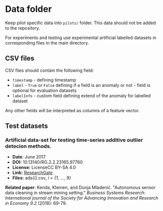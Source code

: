 # Data folder

Keep pilot specific data into `pilots/` folder. This data should not be added to the repository.

For experiments and testing use experimental artificial labelled datasets in corresponding files in the main directory.

## CSV files

CSV files should contain the following field:

* `timestamp` - defining timestamp
* `label` - `True` or `False` defining if a field is an anomaly or not - field is optional for evaluation datasets
* `labelInfo` - custom field defining extend of the anomaly for labelled dataset

Any other fields will be interpreted as columns of a feature vector.

## Test datasets

### Artificial data-set for testing time-series additive outlier detecion methods.

+ **Date**: June 2017
+ **DOI:** 10.13140/RG.2.2.23165.97760
+ **License:** LicenseCC BY-SA 4.0
+ **Link:** [ResearchGate](https://www.researchgate.net/publication/317721142_Artificial_data-set_for_testing_time-series_additive_outlier_detecion_methods)
+ **Files:** ads{i}.csv, *i = {1, ..., 9}*

**Related paper**: Kenda, Klemen, and Dunja Mladenić. "Autonomous sensor data cleaning in stream mining setting." _Business Systems Research: International journal of the Society for Advancing Innovation and Research in Economy 9.2_ (2018): 69-79.
